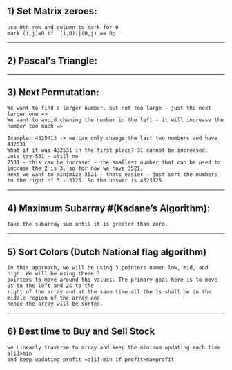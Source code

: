 ## 1) Set Matrix zeroes:

    use 0th row and column to mark for 0 
    mark (i,j)=0 if  (i,0)||(0,j) == 0;

---------------------------------------------------------------------------------------------------------
## 2) Pascal's Triangle:

---------------------


## 3) Next Permutation:

    We want to find a larger number, but not too large - just the next larger one =>
    We want to avoid chaning the number in the left - it will increase the number too much =>
    
    Example: 4325413 -> we can only change the last two numbers and have 432531
    What if it was 432531 in the first place? 31 cannot be increased.
    Lets try 531 - still no
    2531 - this can be incrased - the smallest number that can be used to incrase the 2 is 3. so for now we have 3521.
    Next we want to minimize 3521 - thats easier - just sort the numbers to the right of 3 - 3125. So the unswer is 4323125

---------------------------------------------------------------------------------------------------------

## 4) Maximum Subarray  #(Kadane’s Algorithm):

    Take the subarray sum until it is greater than zero.

---------------------------------------------------------------------------------------------------------
## 5) Sort Colors (Dutch National flag algorithm)
    In this approach, we will be using 3 pointers named low, mid, and high. We will be using these 3 
    pointers to move around the values. The primary goal here is to move 0s to the left and 2s to the 
    right of the array and at the same time all the 1s shall be in the middle region of the array and 
    hence the array will be sorted. 

---------------------------------------------------------------------------------------------------------
## 6) Best time to Buy and Sell Stock
    we Linearly traverse to array and keep the minimum updating each time a[i]>min
    and keep updating profit =a[i]-min if profit>maxprofit 



